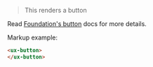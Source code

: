 > This renders a button

Read [Foundation's button](http://foundation.zurb.com/docs/components/button.html) docs for more details.

Markup example:

```html
<ux-button>
</ux-button>
```
